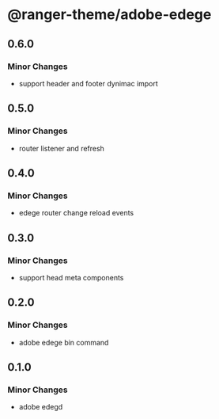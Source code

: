 # @ranger-theme/adobe-edege

## 0.6.0

### Minor Changes

- support header and footer dynimac import

## 0.5.0

### Minor Changes

- router listener and refresh

## 0.4.0

### Minor Changes

- edege router change reload events

## 0.3.0

### Minor Changes

- support head meta components

## 0.2.0

### Minor Changes

- adobe edege bin command

## 0.1.0

### Minor Changes

- adobe edegd

